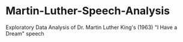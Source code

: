 # Martin-Luther-Speech-Analysis
Exploratory Data Analysis of Dr. Martin Luther King's (1963) "I Have a Dream" speech
